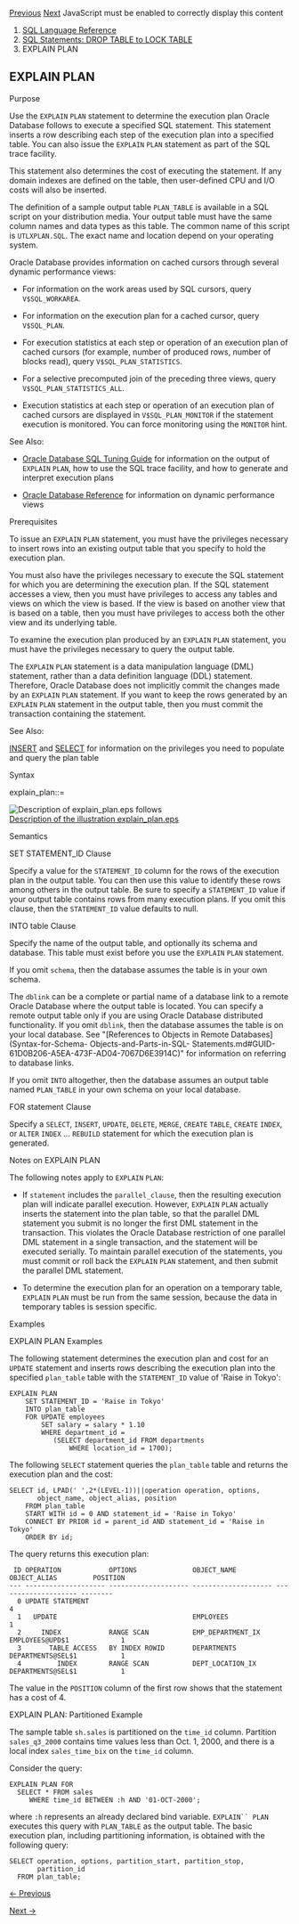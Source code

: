 [Previous](DROP-VIEW.md) [Next](FLASHBACK-DATABASE.md) JavaScript must be
enabled to correctly display this content

  1. [SQL Language Reference ](index.md)
  2. [SQL Statements: DROP TABLE to LOCK TABLE](SQL-Statements-DROP-TABLE-to-LOCK-TABLE.md)
  3. EXPLAIN PLAN 

## EXPLAIN PLAN

Purpose

Use the `EXPLAIN` `PLAN` statement to determine the execution plan Oracle
Database follows to execute a specified SQL statement. This statement inserts
a row describing each step of the execution plan into a specified table. You
can also issue the `EXPLAIN` `PLAN` statement as part of the SQL trace
facility.

This statement also determines the cost of executing the statement. If any
domain indexes are defined on the table, then user-defined CPU and I/O costs
will also be inserted.

The definition of a sample output table `PLAN_TABLE` is available in a SQL
script on your distribution media. Your output table must have the same column
names and data types as this table. The common name of this script is
`UTLXPLAN.SQL`. The exact name and location depend on your operating system.

Oracle Database provides information on cached cursors through several dynamic
performance views:

  * For information on the work areas used by SQL cursors, query `V$SQL_WORKAREA`. 

  * For information on the execution plan for a cached cursor, query `V$SQL_PLAN`. 

  * For execution statistics at each step or operation of an execution plan of cached cursors (for example, number of produced rows, number of blocks read), query `V$SQL_PLAN_STATISTICS`. 

  * For a selective precomputed join of the preceding three views, query `V$SQL_PLAN_STATISTICS_ALL`. 

  * Execution statistics at each step or operation of an execution plan of cached cursors are displayed in `V$SQL_PLAN_MONITOR` if the statement execution is monitored. You can force monitoring using the `MONITOR` hint. 

See Also:

  * [Oracle Database SQL Tuning Guide](/pls/topic/lookup?ctx=en/database/oracle/oracle-database/23/sqlrf&id=TGSQL271) for information on the output of `EXPLAIN` `PLAN`, how to use the SQL trace facility, and how to generate and interpret execution plans 

  * [Oracle Database Reference](/pls/topic/lookup?ctx=en/database/oracle/oracle-database/23/sqlrf&id=REFRN003) for information on dynamic performance views 

Prerequisites

To issue an `EXPLAIN` `PLAN` statement, you must have the privileges necessary
to insert rows into an existing output table that you specify to hold the
execution plan.

You must also have the privileges necessary to execute the SQL statement for
which you are determining the execution plan. If the SQL statement accesses a
view, then you must have privileges to access any tables and views on which
the view is based. If the view is based on another view that is based on a
table, then you must have privileges to access both the other view and its
underlying table.

To examine the execution plan produced by an `EXPLAIN` `PLAN` statement, you
must have the privileges necessary to query the output table.

The `EXPLAIN` `PLAN` statement is a data manipulation language (DML)
statement, rather than a data definition language (DDL) statement. Therefore,
Oracle Database does not implicitly commit the changes made by an `EXPLAIN`
`PLAN` statement. If you want to keep the rows generated by an `EXPLAIN`
`PLAN` statement in the output table, then you must commit the transaction
containing the statement.

See Also:

[INSERT](INSERT.md#GUID-903F8043-0254-4EE9-ACC1-CB8AC0AF3423) and
[SELECT](SELECT.md#GUID-CFA006CA-6FF1-4972-821E-6996142A51C6) for
information on the privileges you need to populate and query the plan table

Syntax

explain_plan::=

![Description of explain_plan.eps
follows](https://docs.oracle.com/en/database/oracle/oracle-database/23/sqlrf/img/explain_plan.gif)  
[Description of the illustration explain_plan.eps](img_text/explain_plan.md)

Semantics

SET STATEMENT_ID Clause

Specify a value for the `STATEMENT_ID` column for the rows of the execution
plan in the output table. You can then use this value to identify these rows
among others in the output table. Be sure to specify a `STATEMENT_ID` value if
your output table contains rows from many execution plans. If you omit this
clause, then the `STATEMENT_ID` value defaults to null.

INTO table Clause

Specify the name of the output table, and optionally its schema and database.
This table must exist before you use the `EXPLAIN` `PLAN` statement.

If you omit `schema`, then the database assumes the table is in your own
schema.

The `dblink` can be a complete or partial name of a database link to a remote
Oracle Database where the output table is located. You can specify a remote
output table only if you are using Oracle Database distributed functionality.
If you omit `dblink`, then the database assumes the table is on your local
database. See "[References to Objects in Remote Databases](Syntax-for-Schema-
Objects-and-Parts-in-SQL-
Statements.md#GUID-61D0B206-A5EA-473F-AD04-7067D6E3914C)" for information on
referring to database links.

If you omit `INTO` altogether, then the database assumes an output table named
`PLAN_TABLE` in your own schema on your local database.

FOR statement Clause

Specify a `SELECT`, `INSERT`, `UPDATE`, `DELETE`, `MERGE`, `CREATE` `TABLE`,
`CREATE` `INDEX`, or `ALTER` `INDEX` ... `REBUILD` statement for which the
execution plan is generated.

Notes on EXPLAIN PLAN

The following notes apply to `EXPLAIN` `PLAN`:

  * If `statement` includes the `parallel_clause`, then the resulting execution plan will indicate parallel execution. However, `EXPLAIN` `PLAN` actually inserts the statement into the plan table, so that the parallel DML statement you submit is no longer the first DML statement in the transaction. This violates the Oracle Database restriction of one parallel DML statement in a single transaction, and the statement will be executed serially. To maintain parallel execution of the statements, you must commit or roll back the `EXPLAIN` `PLAN` statement, and then submit the parallel DML statement. 

  * To determine the execution plan for an operation on a temporary table, `EXPLAIN` `PLAN` must be run from the same session, because the data in temporary tables is session specific. 

Examples

EXPLAIN PLAN Examples

The following statement determines the execution plan and cost for an `UPDATE`
statement and inserts rows describing the execution plan into the specified
`plan_table` table with the `STATEMENT_ID` value of 'Raise in Tokyo':

    
    
    EXPLAIN PLAN 
        SET STATEMENT_ID = 'Raise in Tokyo' 
        INTO plan_table 
        FOR UPDATE employees 
            SET salary = salary * 1.10 
            WHERE department_id =  
               (SELECT department_id FROM departments
                   WHERE location_id = 1700); 
    

The following `SELECT` statement queries the `plan_table` table and returns
the execution plan and the cost:

    
    
    SELECT id, LPAD(' ',2*(LEVEL-1))||operation operation, options,
           object_name, object_alias, position 
        FROM plan_table 
        START WITH id = 0 AND statement_id = 'Raise in Tokyo'
        CONNECT BY PRIOR id = parent_id AND statement_id = 'Raise in Tokyo'
        ORDER BY id;
    

The query returns this execution plan:

    
    
     ID OPERATION            OPTIONS              OBJECT_NAME          OBJECT_ALIAS         POSITION
    --- -------------------- -------------------- -------------------- -------------------- --------
      0 UPDATE STATEMENT                                                                           4
      1   UPDATE                                  EMPLOYEES                                        1
      2     INDEX            RANGE SCAN           EMP_DEPARTMENT_IX    EMPLOYEES@UPD$1             1
      3       TABLE ACCESS   BY INDEX ROWID       DEPARTMENTS          DEPARTMENTS@SEL$1           1
      4         INDEX        RANGE SCAN           DEPT_LOCATION_IX     DEPARTMENTS@SEL$1           1
    

The value in the `POSITION` column of the first row shows that the statement
has a cost of 4.

EXPLAIN PLAN: Partitioned Example

The sample table `sh.sales` is partitioned on the `time_id` column. Partition
`sales_q3_2000` contains time values less than Oct. 1, 2000, and there is a
local index `sales_time_bix` on the `time_id` column.

Consider the query:

    
    
    EXPLAIN PLAN FOR
      SELECT * FROM sales 
         WHERE time_id BETWEEN :h AND '01-OCT-2000';
    

where `:h` represents an already declared bind variable. `EXPLAIN`` PLAN`
executes this query with `PLAN_TABLE` as the output table. The basic execution
plan, including partitioning information, is obtained with the following
query:

    
    
    SELECT operation, options, partition_start, partition_stop,
           partition_id
      FROM plan_table;


[← Previous](DROP-VIEW.md)

[Next →](FLASHBACK-DATABASE.md)
